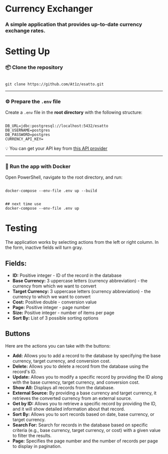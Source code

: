 <h1>Currency Exchanger</h1>
<h3>A simple application that provides up-to-date currency exchange rates.</h3>

<h1>Setting Up</h1>

<h3>📦 Clone the repository</h3>
<pre><code class="language-bash">
git clone https://github.com/At1z/esatto.git
</code></pre>

<hr />
<h3>⚙️ Prepare the <code>.env</code> file</h3>
<p>Create a <code>.env</code> file in the <strong>root directory</strong> with the following structure:</p>
<pre><code class="language-env">
DB_URL=jdbc:postgresql://localhost:5432/esatto
DB_USERNAME=postgres
DB_PASSWORD=postgres
CURRENCY_API_KEY=
</code></pre>
<p>💡 You can get your API key from
<a href="https://www.ratexchanges.com/login" target="_blank">this API provider</a>
</p>
<hr />

<h3>🐳 Run the app with Docker</h3>
<p>Open PowerShell, navigate to the root directory, and run:</p>
<pre><code class="language-bash">
docker-compose --env-file .env up --build
</code></pre>
<pre><code class="language-bash">
## next time use
docker-compose --env-file .env up 
</code></pre>

<h1>Testing</h1>
<p>The application works by selecting actions from the left or right column. In the form, inactive fields will turn gray.</p>

<h2>Fields:</h2>
<ul>
<li><strong>ID:</strong> Positive integer - ID of the record in the database</li>
<li><strong>Base Currency:</strong> 3 uppercase letters (currency abbreviation) - the currency from which we want to convert</li>
<li><strong>Target Currency:</strong> 3 uppercase letters (currency abbreviation) - the currency to which we want to convert</li>
<li><strong>Cost:</strong> Positive double - conversion value</li>
<li><strong>Page:</strong> Positive integer - page number</li>
<li><strong>Size:</strong> Positive integer - number of items per page</li>
<li><strong>Sort By:</strong> List of 3 possible sorting options</li>
</ul>

<h2>Buttons</h2>
    <p>Here are the actions you can take with the buttons:</p>
    <ul>
        <li><strong>Add:</strong> Allows you to add a record to the database by specifying the base currency, target currency, and conversion cost.</li>
        <li><strong>Delete:</strong> Allows you to delete a record from the database using the record's ID.</li>
        <li><strong>Update:</strong> Allows you to modify a specific record by providing the ID along with the base currency, target currency, and conversion cost.</li>
        <li><strong>Show All:</strong> Displays all records from the database.</li>
        <li><strong>External Source:</strong> By providing a base currency and target currency, it retrieves the converted currency from an external source.</li>
        <li><strong>Get by ID:</strong> Allows you to retrieve a specific record by providing the ID, and it will show detailed information about that record.</li>
        <li><strong>Sort By:</strong> Allows you to sort records based on date, base currency, or target currency.</li>
        <li><strong>Search For:</strong> Search for records in the database based on specific criteria (e.g., base currency, target currency, or cost) with a given value to filter the results.</li>
        <li><strong>Page:</strong> Specifies the page number and the number of records per page to display in pagination.</li>
</ul>
